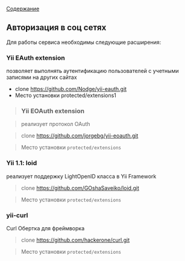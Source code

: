 [Содержание](../../readme.md)

## Авторизация в соц сетях

Для работы сервиса необходимы следующие расширения:

### Yii EAuth extension
позволяет выполнять аутентификацию пользователей с учетными записями на других сайтах
- clone https://github.com/Nodge/yii-eauth.git
- Место установки protected/extensions1

> ### Yii EOAuth extension

> реализует протокол OAuth

> clone https://github.com/jorgebg/yii-eoauth.git

> Место установки `protected/extensions`

### Yii 1.1: loid
реализует поддержку LightOpenID класса в Yii Framework
> clone https://github.com/GOshaSaveiko/loid.git

> Место установки `protected/extensions`

### yii-curl
Curl Обертка для фреймворка
> clone https://github.com/hackerone/curl.git

> Место установки `protected/extensions`

